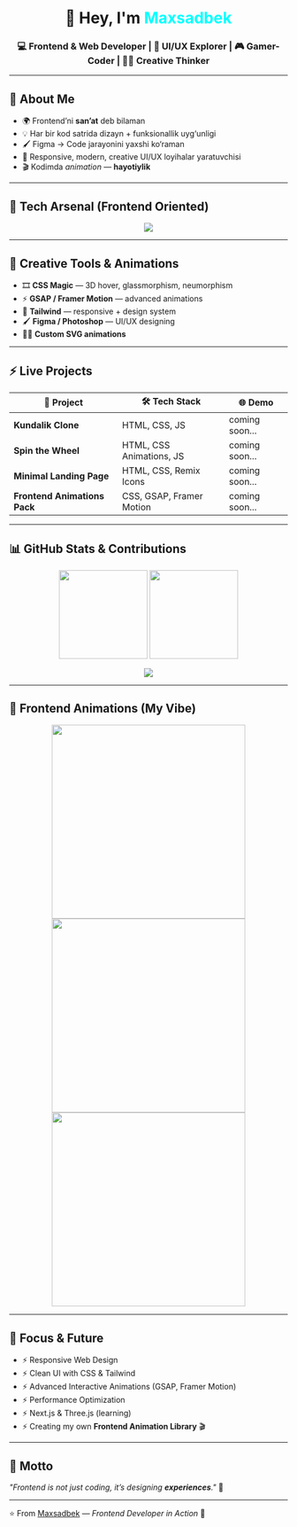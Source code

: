 <!-- 🎨 Maxsadbek Frontend Developer README -->

<h1 align="center">👋 Hey, I'm <span style="color:#00ffff;">Maxsadbek</span></h1>
<h3 align="center">💻 Frontend & Web Developer | 🚀 UI/UX Explorer | 🎮 Gamer-Coder | 🧑‍💻 Creative Thinker</h3>

---

## 🎨 About Me  
- 🌍 Frontend’ni **san’at** deb bilaman  
- 💡 Har bir kod satrida dizayn + funksionallik uyg‘unligi  
- 🖌️ Figma → Code jarayonini yaxshi ko‘raman  
- 📱 Responsive, modern, creative UI/UX loyihalar yaratuvchisi  
- 🎬 Kodimda *animation* — **hayotiylik**  

---

## 🚀 Tech Arsenal (Frontend Oriented)  
<p align="center">
  <img src="https://skillicons.dev/icons?i=html,css,js,react,redux,tailwind,bootstrap,sass,ts,figma,vite,git,github,gsap&perline=7"/>
</p>

---

## 🧩 Creative Tools & Animations  
- 🎞 **CSS Magic** — 3D hover, glassmorphism, neumorphism  
- ⚡ **GSAP / Framer Motion** — advanced animations  
- 🎨 **Tailwind** — responsive + design system  
- 🖌 **Figma / Photoshop** — UI/UX designing  
- 🧑‍🎨 **Custom SVG animations**  

---

## ⚡ Live Projects  
| 🚀 Project | 🛠️ Tech Stack | 🌐 Demo |
|------------|---------------|----------|
| **Kundalik Clone** | HTML, CSS, JS | coming soon... |
| **Spin the Wheel** | HTML, CSS Animations, JS | coming soon... |
| **Minimal Landing Page** | HTML, CSS, Remix Icons | coming soon... |
| **Frontend Animations Pack** | CSS, GSAP, Framer Motion | coming soon... |

---

## 📊 GitHub Stats & Contributions  
<p align="center">
  <img src="https://github-readme-stats.vercel.app/api?username=maxsadbek&show_icons=true&theme=tokyonight&border_radius=15" height="160"/>
  <img src="https://streak-stats.demolab.com?user=maxsadbek&theme=tokyonight&border_radius=15" height="160"/>
</p>

<p align="center">
  <img src="https://github-profile-trophy.vercel.app/?username=maxsadbek&theme=tokyonight&margin-w=10&margin-h=10&no-frame=true&column=6" />
</p>

---

## 🎥 Frontend Animations (My Vibe)  
<p align="center">
  <img src="https://i.giphy.com/media/qgQUggAC3Pfv687qPC/giphy.webp" width="350"/>
  <img src="https://i.giphy.com/media/L8K62iTDkzGX6/giphy.webp" width="350"/>
  <img src="https://i.giphy.com/media/YQitE4YNQNahy/giphy.webp" width="350"/>
</p>

---

## 🎯 Focus & Future  
- ⚡ Responsive Web Design  
- ⚡ Clean UI with CSS & Tailwind  
- ⚡ Advanced Interactive Animations (GSAP, Framer Motion)  
- ⚡ Performance Optimization  
- ⚡ Next.js & Three.js (learning)  
- ⚡ Creating my own **Frontend Animation Library** 🎬  

---

## 🌟 Motto  
*"Frontend is not just coding, it’s designing **experiences**."* 🎨  

---

⭐️ From [Maxsadbek](https://github.com/maxsadbek) — *Frontend Developer in Action* 🚀
